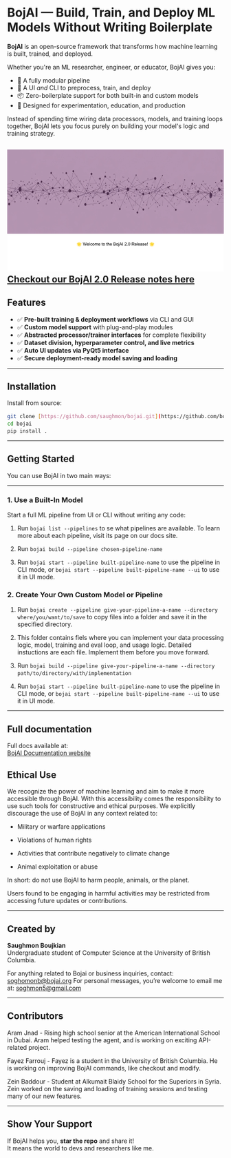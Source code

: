 # BojAI — Build, Train, and Deploy ML Models Without Writing Boilerplate

**BojAI** is an open-source framework that transforms how machine learning is built, trained, and deployed.

Whether you're an ML researcher, engineer, or educator, BojAI gives you:
- 🔁 A fully modular pipeline
- 🧱 A UI *and* CLI to preprocess, train, and deploy
- 📦 Zero-boilerplate support for both built-in and custom models
- 🧠 Designed for experimentation, education, and production

Instead of spending time wiring data processors, models, and training loops together, BojAI lets you focus purely on building your model's logic and training strategy.

![Welcome to 2.0 release!](2.0-release.png)
[Checkout our BojAI 2.0 Release notes here](https://dashing-sweater-5f9.notion.site/Introducing-Bojai-2-0-241d26b066d58014964eca9dac35287b?source=copy_link)
---

## Features

- ✅ **Pre-built training & deployment workflows** via CLI and GUI
- ✅ **Custom model support** with plug-and-play modules
- ✅ **Abstracted processor/trainer interfaces** for complete flexibility
- ✅ **Dataset division, hyperparameter control, and live metrics**
- ✅ **Auto UI updates via PyQt5 interface**
- ✅ **Secure deployment-ready model saving and loading**

---

## Installation

Install from source:

```bash
git clone [https://github.com/saughmon/bojai.git](https://github.com/bojai-org/bojai.git)
cd bojai
pip install .
```

---

##  Getting Started

You can use BojAI in two main ways:

---

### 1. **Use a Built-In Model**

Start a full ML pipeline from UI or CLI without writing any code:

1. Run `bojai list --pipelines` to se what pipelines are available. To learn more about each pipeline, visit its page on our docs site. 

2. Run `bojai build --pipeline chosen-pipeline-name` 

3. Run `bojai start --pipeline built-pipeline-name` to use the pipeline in CLI mode, or `bojai start --pipeline built-pipeline-name --ui` to use it in UI mode. 

### 2. **Create Your Own Custom Model or Pipeline**

1. Run `bojai create --pipeline give-your-pipeline-a-name --directory where/you/want/to/save` to copy files into a folder and save it in the specified directory. 

2. This folder contains fiels where you can implement your data processing logic, model, training and eval loop, and usage logic. Detailed instuctions are each file. Implement them before you move forward. 

2. Run `bojai build --pipeline give-your-pipeline-a-name --directory path/to/directory/with/implementation`  

3. Run `bojai start --pipeline built-pipeline-name` to use the pipeline in CLI mode, or `bojai start --pipeline built-pipeline-name --ui` to use it in UI mode. 


---

## Full documentation

Full docs available at:  
  [BojAI Documentation website](https://bojai-documentation.web.app/)

## Ethical Use

We recognize the power of machine learning and aim to make it more accessible through BojAI. With this accessibility comes the responsibility to use such tools for constructive and ethical purposes. We explicitly discourage the use of BojAI in any context related to:

- Military or warfare applications

- Violations of human rights

- Activities that contribute negatively to climate change

- Animal exploitation or abuse

In short: do not use BojAI to harm people, animals, or the planet.

Users found to be engaging in harmful activities may be restricted from accessing future updates or contributions.


---

## Created by

**Saughmon Boujkian**  
Undergraduate student of Computer Science at the University of British Columbia.  

For anything related to Bojai or business inquiries, contact: soghomonb@bojai.org
For personal messages, you’re welcome to email me at: soghmon5@gmail.com

---

## Contributors 

Aram Jnad - Rising high school senior at the American International School in Dubai. Aram helped testing the agent, and is working on exciting API-related project. 

Fayez Farrouj - Fayez is a student in the University of British Columbia. He is working on improving BojAI commands, like checkout and modify. 

Zein Baddour - Student at Alkumait Blaidy School for the Superiors in Syria. Zein worked on the saving and loading of training sessions and testing many of our new features.

---

## Show Your Support

If BojAI helps you, **star the repo** and share it!  
It means the world to devs and researchers like me.
